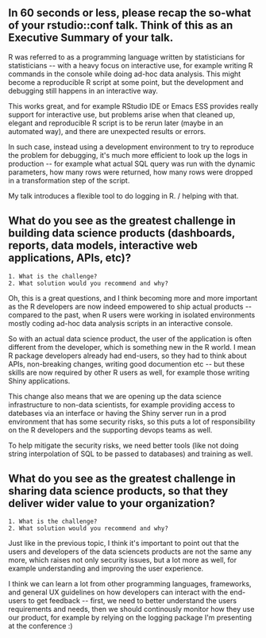 ## In 60 seconds or less, please recap the so-what of your rstudio::conf talk. Think of this as an Executive Summary of your talk. 

R was referred to as a programming language written by statisticians for statisticians -- with a heavy focus on interactive use, for example writing R commands in the console while doing ad-hoc data analysis. This might become a reproducible R script at some point, but the development and debugging still happens in an interactive way.

This works great, and for example RStudio IDE or Emacs ESS provides really support for interactive use, but problems arise when that cleaned up, elegant and reproducible R script is to be rerun later (maybe in an automated way), and there are unexpected results or errors.

In such case, instead using a development environment to try to reproduce the problem for debugging, it's much more efficient to look up the logs in production -- for example what actual SQL query was run with the dynamic parameters, how many rows were returned, how many rows were dropped in a transformation step of the script.

My talk introduces a flexible tool to do logging in R. / helping with that.

## What do you see as the greatest challenge in building data science products (dashboards, reports, data models, interactive web applications, APIs, etc)?

    1. What is the challenge?
    2. What solution would you recommend and why?

Oh, this is a great questions, and I think becoming more and more important as the R developers are now indeed empowered to ship actual products -- compared to the past, when R users were working in isolated environments mostly coding ad-hoc data analysis scripts in an interactive console.

So with an actual data science product, the user of the application is often different from the developer, which is something new in the R world. I mean R package developers already had end-users, so they had to think about APIs, non-breaking changes, writing good documention etc -- but these skills are now required by other R users as well, for example those writing Shiny applications.

This change also means that we are opening up the data science infrastructure to non-data scientists, for example providing access to datebases via an interface or having the Shiny server run in a prod environment that has some security risks, so this puts a lot of responsibility on the R developers and the supporting devops teams as well.

To help mitigate the security risks, we need better tools (like not doing string interpolation of SQL to be passed to databases) and training as well.

## What do you see as the greatest challenge in sharing data science products, so that they deliver wider value to your organization? 

    1. What is the challenge?
    2. What solution would you recommend and why?

Just like in the previous topic, I think it's important to point out that the users and developers of the data sciencets products are not the same any more, which raises not only security issues, but a lot more as well, for example understanding and improving the user experience.

I think we can learn a lot from other programming languages, frameworks, and general UX guidelines on how developers can interact with the end-users to get feedback -- first, we need to better understand the users requirements and needs, then we should continously monitor how they use our product, for example by relying on the logging package I'm presenting at the conference :) 
